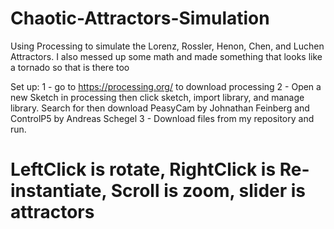 # Chaotic-Attractors-Simulation
Using Processing to simulate the Lorenz, Rossler, Henon, Chen, and Luchen Attractors. I also messed up some math and made something that looks like a tornado so that is there too

Set up:
1 - go to https://processing.org/ to download processing
2 - Open a new Sketch in processing then click sketch, import library, and manage library. Search for then download PeasyCam by Johnathan Feinberg and ControlP5 by Andreas Schegel
3 - Download files from my repository and run.
# LeftClick is rotate, RightClick is Re-instantiate, Scroll is zoom, slider is attractors
